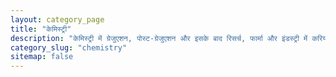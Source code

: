 ```yaml
---
layout: category_page
title: "केमिस्ट्री"
description: "केमिस्ट्री में ग्रेजुएशन, पोस्ट-ग्रेजुएशन और इसके बाद रिसर्च, फार्मा और इंडस्ट्री में करियर के विकल्प।"
category_slug: "chemistry"
sitemap: false
---
```


